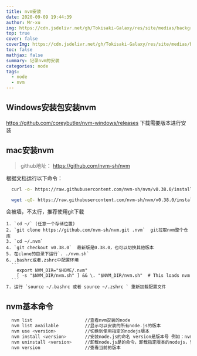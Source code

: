 ```yaml
---
title: nvm安装
date: 2020-09-09 19:44:39
author: Mr-xu
img: https://cdn.jsdelivr.net/gh/Tokisaki-Galaxy/res/site/medias/background.jpg
top: true
cover: false
coverImg: https://cdn.jsdelivr.net/gh/Tokisaki-Galaxy/res/site/medias/background.jpg
toc: false
mathjax: false
summary: 记录nvm的安装
categories: node
tags:
  - node
  - nvm
---
```


## Windows安装包安装nvm
  https://github.com/coreybutler/nvm-windows/releases 下载需要版本进行安装

## mac安装nvm
  >github地址： https://github.com/nvm-sh/nvm

  根据文档运行以下命令：
  ``` bash
    curl -o- https://raw.githubusercontent.com/nvm-sh/nvm/v0.38.0/install.sh | bash

    wget -qO- https://raw.githubusercontent.com/nvm-sh/nvm/v0.38.0/install.sh | bash
  ```

  会被墙，不太行，推荐使用git下载

    1. `cd ~/` (任意一个存储位置) 
    2. `git clone https://github.com/nvm-sh/nvm.git .nvm`  git拉取nvm整个仓库
    3. `cd ~/.nvm`
    4. `git checkout v0.38.0`  最新版是0.38.0，也可以切换其他版本
    5. 在clone的目录下运行`. ./nvm.sh` 
    6. .bashrc或者.zshrc中配置环境
      ```
        export NVM_DIR="$HOME/.nvm"
        [ -s "$NVM_DIR/nvm.sh" ] && \. "$NVM_DIR/nvm.sh"  # This loads nvm
      ```
    7. 运行 `source ~/.bashrc 或者 source ~/.zshrc ` 重新加载配置文件

## nvm基本命令
  ``` bash
    nvm list                    //查看nvm安装的node
    nvm list available          //显示可以安装的所有node.js的版本
    nvm use <version>           //切换到使用指定的nodejs版本
    nvm install <version>       //安装node.js的命名 version是版本号 例如：nvm install 8.12.0
    nvm uninstall <version>     //卸载node.js是的命令，卸载指定版本的nodejs，当安装失败时卸载使用
    nvm version                 //查看当前的版本
  ```